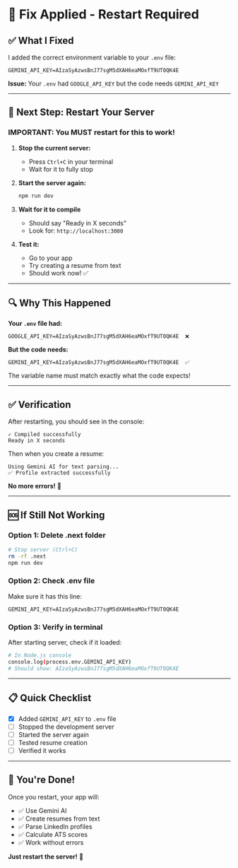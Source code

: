 # 🔧 Fix Applied - Restart Required

## ✅ What I Fixed

I added the correct environment variable to your `.env` file:

```env
GEMINI_API_KEY=AIzaSyAzwsBnJ77sgM5dXAH6eaMOxfT9UT0QK4E
```

**Issue:** Your `.env` had `GOOGLE_API_KEY` but the code needs `GEMINI_API_KEY`

---

## 🚀 Next Step: Restart Your Server

### **IMPORTANT: You MUST restart for this to work!**

1. **Stop the current server:**
   - Press `Ctrl+C` in your terminal
   - Wait for it to fully stop

2. **Start the server again:**
   ```bash
   npm run dev
   ```

3. **Wait for it to compile**
   - Should say "Ready in X seconds"
   - Look for: `http://localhost:3000`

4. **Test it:**
   - Go to your app
   - Try creating a resume from text
   - Should work now! ✅

---

## 🔍 Why This Happened

**Your `.env` file had:**
```env
GOOGLE_API_KEY=AIzaSyAzwsBnJ77sgM5dXAH6eaMOxfT9UT0QK4E  ❌
```

**But the code needs:**
```env
GEMINI_API_KEY=AIzaSyAzwsBnJ77sgM5dXAH6eaMOxfT9UT0QK4E  ✅
```

The variable name must match exactly what the code expects!

---

## ✅ Verification

After restarting, you should see in the console:
```
✓ Compiled successfully
Ready in X seconds
```

Then when you create a resume:
```
Using Gemini AI for text parsing...
✅ Profile extracted successfully
```

**No more errors!** 🎉

---

## 🆘 If Still Not Working

### **Option 1: Delete .next folder**
```bash
# Stop server (Ctrl+C)
rm -rf .next
npm run dev
```

### **Option 2: Check .env file**
Make sure it has this line:
```env
GEMINI_API_KEY=AIzaSyAzwsBnJ77sgM5dXAH6eaMOxfT9UT0QK4E
```

### **Option 3: Verify in terminal**
After starting server, check if it loaded:
```bash
# In Node.js console
console.log(process.env.GEMINI_API_KEY)
# Should show: AIzaSyAzwsBnJ77sgM5dXAH6eaMOxfT9UT0QK4E
```

---

## 📋 Quick Checklist

- [x] Added `GEMINI_API_KEY` to `.env` file
- [ ] Stopped the development server
- [ ] Started the server again
- [ ] Tested resume creation
- [ ] Verified it works

---

## 🎉 You're Done!

Once you restart, your app will:
- ✅ Use Gemini AI
- ✅ Create resumes from text
- ✅ Parse LinkedIn profiles
- ✅ Calculate ATS scores
- ✅ Work without errors

**Just restart the server!** 🚀

